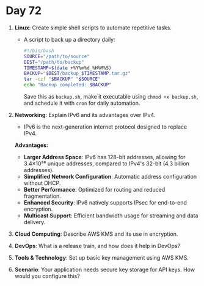# Day 72


1. **Linux**: Create simple shell scripts to automate repetitive tasks.
   - A script to back up a directory daily:
     
     ```bash
     #!/bin/bash
     SOURCE="/path/to/source"
     DEST="/path/to/backup"
     TIMESTAMP=$(date +%Y%m%d_%H%M%S)
     BACKUP="$DEST/backup_$TIMESTAMP.tar.gz"
     tar -czf "$BACKUP" "$SOURCE"
     echo "Backup completed: $BACKUP"
     ```
     Save this as `backup.sh`, make it executable using `chmod +x backup.sh`, and schedule it with `cron` for daily automation.


2. **Networking**: Explain IPv6 and its advantages over IPv4.
   - IPv6 is the next-generation internet protocol designed to replace IPv4.  

   **Advantages:**
    - **Larger Address Space**: IPv6 has 128-bit addresses, allowing for 3.4×10³⁸ unique addresses, compared to IPv4's 32-bit (4.3 billion addresses).
    - **Simplified Network Configuration**: Automatic address configuration without DHCP.
    - **Better Performance**: Optimized for routing and reduced fragmentation.
    - **Enhanced Security**: IPv6 natively supports IPsec for end-to-end encryption.
    - **Multicast Support**: Efficient bandwidth usage for streaming and data delivery.


3. **Cloud Computing**: Describe AWS KMS and its use in encryption.

4. **DevOps**: What is a release train, and how does it help in DevOps?

5. **Tools & Technology**: Set up basic key management using AWS KMS.

6. **Scenario**: Your application needs secure key storage for API keys. How would you configure this?


